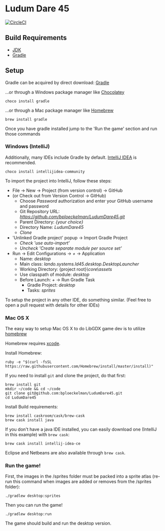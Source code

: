 # Ludum Dare 45 

[![CircleCI](https://circleci.com/gh/bploeckelman/LudumDare45.svg?style=svg)](https://circleci.com/gh/bploeckelman/LudumDare45)

## Build Requirements

* [JDK](http://www.oracle.com/technetwork/java/javase/downloads/jdk8-downloads-2145151.html)
* [Gradle](https://gradle.org)

## Setup

Gradle can be acquired by direct download: [Gradle](https://gradle.org)

...or through a Windows package manager like [Chocolatey](https://chocolatey.org)

    choco install gradle

...or through a Mac package manager like [Homebrew](https://brew.sh)

    brew install gradle

Once you have gradle installed jump to the 'Run the game' section and run those commands

### Windows (IntelliJ)

Additionally, many IDEs include Gradle by default. [IntelliJ IDEA](https://www.jetbrains.com/idea) is recommended.

    choco install intellijidea-community

To import the project into IntelliJ, follow these steps:

- File -> New -> Project (from version control) -> GitHub
- (or Check out from Version Control -> GitHub)
    - Choose *Password* authorization and enter your GitHub username and password
    - Git Repository URL: *https://github.com/bploeckelman/LudumDare45.git*
    - Parent Directory: *{your choice}*
    - Directory Name: *LudumDare45*
    - *Clone*
- 'Unlinked Gradle project' popup -> Import Gradle Project
    - *Check* _'use auto-import'_
    - *Uncheck* _'Create separate module per source set'_
- Run -> Edit Configurations -> *+* -> Application
    - Name: *desktop*
    - Main class: *lando.systems.ld45.desktop.DesktopLauncher*
    - Working Directory: {project root}*\core\assets*
    - Use classpath of module: *desktop*
    - Before Launch: *+* -> Run Gradle Task
        - Gradle Project: *desktop*
        - Tasks: *sprites*

To setup the project in any other IDE, do something similar. (Feel free to open a pull request with details for other IDEs)

### Mac OS X

The easy way to setup Mac OS X to do LibGDX game dev is to utilize [homebrew](http://brew.sh)

Homebrew requires [xcode](https://developer.apple.com/xcode/downloads/).

Install Homebrew:

    ruby -e "$(curl -fsSL https://raw.githubusercontent.com/Homebrew/install/master/install)"

If you need to install `git` and clone the project, do that first:

    brew install git
    mkdir ~/code && cd ~/code
    git clone git@github.com:bploeckelman/LudumDare45.git
    cd LudumDare45

Install Build requirements:

    brew install caskroom/cask/brew-cask
    brew cask install java

If you don't have a java IDE installed, you can easily download one
(IntelliJ in this example) with `brew cask`:

    brew cask install intellij-idea-ce

Eclipse and Netbeans are also available through `brew cask`.

### Run the game!

First, the images in the /sprites folder must be packed into a sprite atlas (re-run this command when images are added or removes from the /sprites folder):

    ./gradlew desktop:sprites

Then you can run the game!

    ./gradlew desktop:run

The game should build and run the desktop version.
